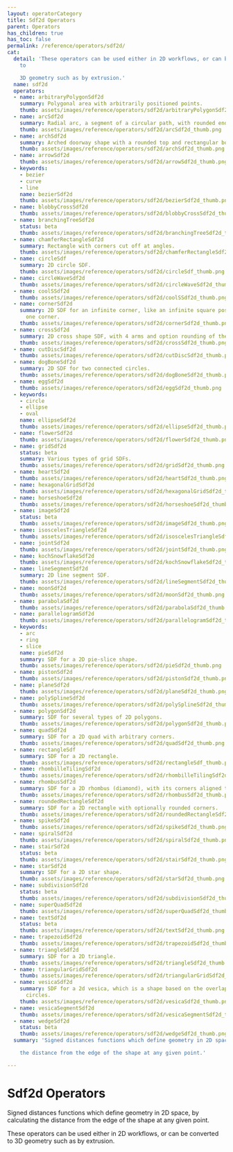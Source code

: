 ```yaml
---
layout: operatorCategory
title: Sdf2d Operators
parent: Operators
has_children: true
has_toc: false
permalink: /reference/operators/sdf2d/
cat:
  detail: 'These operators can be used either in 2D workflows, or can be converted
    to

    3D geometry such as by extrusion.'
  name: sdf2d
  operators:
  - name: arbitraryPolygonSdf2d
    summary: Polygonal area with arbitrarily positioned points.
    thumb: assets/images/reference/operators/sdf2d/arbitraryPolygonSdf2d_thumb.png
  - name: arcSdf2d
    summary: Radial arc, a segment of a circular path, with rounded ends.
    thumb: assets/images/reference/operators/sdf2d/arcSdf2d_thumb.png
  - name: archSdf2d
    summary: Arched doorway shape with a rounded top and rectangular bottom.
    thumb: assets/images/reference/operators/sdf2d/archSdf2d_thumb.png
  - name: arrowSdf2d
    thumb: assets/images/reference/operators/sdf2d/arrowSdf2d_thumb.png
  - keywords:
    - bezier
    - curve
    - line
    name: bezierSdf2d
    thumb: assets/images/reference/operators/sdf2d/bezierSdf2d_thumb.png
  - name: blobbyCrossSdf2d
    thumb: assets/images/reference/operators/sdf2d/blobbyCrossSdf2d_thumb.png
  - name: branchingTreeSdf2d
    status: beta
    thumb: assets/images/reference/operators/sdf2d/branchingTreeSdf2d_thumb.png
  - name: chamferRectangleSdf2d
    summary: Rectangle with corners cut off at angles.
    thumb: assets/images/reference/operators/sdf2d/chamferRectangleSdf2d_thumb.png
  - name: circleSdf
    summary: 2D circle SDF.
    thumb: assets/images/reference/operators/sdf2d/circleSdf_thumb.png
  - name: circleWaveSdf2d
    thumb: assets/images/reference/operators/sdf2d/circleWaveSdf2d_thumb.png
  - name: coolSSdf2d
    thumb: assets/images/reference/operators/sdf2d/coolSSdf2d_thumb.png
  - name: cornerSdf2d
    summary: 2D SDF for an infinite corner, like an infinite square positioned by
      one corner.
    thumb: assets/images/reference/operators/sdf2d/cornerSdf2d_thumb.png
  - name: crossSdf2d
    summary: 2D cross shape SDF, with 4 arms and option rounding of the intersections.
    thumb: assets/images/reference/operators/sdf2d/crossSdf2d_thumb.png
  - name: cutDiscSdf2d
    thumb: assets/images/reference/operators/sdf2d/cutDiscSdf2d_thumb.png
  - name: dogBoneSdf2d
    summary: 2D SDF for two connected circles.
    thumb: assets/images/reference/operators/sdf2d/dogBoneSdf2d_thumb.png
  - name: eggSdf2d
    thumb: assets/images/reference/operators/sdf2d/eggSdf2d_thumb.png
  - keywords:
    - circle
    - ellipse
    - oval
    name: ellipseSdf2d
    thumb: assets/images/reference/operators/sdf2d/ellipseSdf2d_thumb.png
  - name: flowerSdf2d
    thumb: assets/images/reference/operators/sdf2d/flowerSdf2d_thumb.png
  - name: gridSdf2d
    status: beta
    summary: Various types of grid SDFs.
    thumb: assets/images/reference/operators/sdf2d/gridSdf2d_thumb.png
  - name: heartSdf2d
    thumb: assets/images/reference/operators/sdf2d/heartSdf2d_thumb.png
  - name: hexagonalGridSdf2d
    thumb: assets/images/reference/operators/sdf2d/hexagonalGridSdf2d_thumb.png
  - name: horseshoeSdf2d
    thumb: assets/images/reference/operators/sdf2d/horseshoeSdf2d_thumb.png
  - name: imageSdf2d
    status: beta
    thumb: assets/images/reference/operators/sdf2d/imageSdf2d_thumb.png
  - name: isoscelesTriangleSdf2d
    thumb: assets/images/reference/operators/sdf2d/isoscelesTriangleSdf2d_thumb.png
  - name: jointSdf2d
    thumb: assets/images/reference/operators/sdf2d/jointSdf2d_thumb.png
  - name: kochSnowflakeSdf2d
    thumb: assets/images/reference/operators/sdf2d/kochSnowflakeSdf2d_thumb.png
  - name: lineSegmentSdf2d
    summary: 2D line segment SDF.
    thumb: assets/images/reference/operators/sdf2d/lineSegmentSdf2d_thumb.png
  - name: moonSdf2d
    thumb: assets/images/reference/operators/sdf2d/moonSdf2d_thumb.png
  - name: parabolaSdf2d
    thumb: assets/images/reference/operators/sdf2d/parabolaSdf2d_thumb.png
  - name: parallelogramSdf2d
    thumb: assets/images/reference/operators/sdf2d/parallelogramSdf2d_thumb.png
  - keywords:
    - arc
    - ring
    - slice
    name: pieSdf2d
    summary: SDF for a 2D pie-slice shape.
    thumb: assets/images/reference/operators/sdf2d/pieSdf2d_thumb.png
  - name: pistonSdf2d
    thumb: assets/images/reference/operators/sdf2d/pistonSdf2d_thumb.png
  - name: planeSdf2d
    thumb: assets/images/reference/operators/sdf2d/planeSdf2d_thumb.png
  - name: polySplineSdf2d
    thumb: assets/images/reference/operators/sdf2d/polySplineSdf2d_thumb.png
  - name: polygonSdf2d
    summary: SDF for several types of 2D polygons.
    thumb: assets/images/reference/operators/sdf2d/polygonSdf2d_thumb.png
  - name: quadSdf2d
    summary: SDF for a 2D quad with arbitrary corners.
    thumb: assets/images/reference/operators/sdf2d/quadSdf2d_thumb.png
  - name: rectangleSdf
    summary: SDF for a 2D rectangle.
    thumb: assets/images/reference/operators/sdf2d/rectangleSdf_thumb.png
  - name: rhombilleTilingSdf2d
    thumb: assets/images/reference/operators/sdf2d/rhombilleTilingSdf2d_thumb.png
  - name: rhombusSdf2d
    summary: SDF for a 2D rhombus (diamond), with its corners aligned to the axes.
    thumb: assets/images/reference/operators/sdf2d/rhombusSdf2d_thumb.png
  - name: roundedRectangleSdf2d
    summary: SDF for a 2D rectangle with optionally rounded corners.
    thumb: assets/images/reference/operators/sdf2d/roundedRectangleSdf2d_thumb.png
  - name: spikeSdf2d
    thumb: assets/images/reference/operators/sdf2d/spikeSdf2d_thumb.png
  - name: spiralSdf2d
    thumb: assets/images/reference/operators/sdf2d/spiralSdf2d_thumb.png
  - name: stairSdf2d
    status: beta
    thumb: assets/images/reference/operators/sdf2d/stairSdf2d_thumb.png
  - name: starSdf2d
    summary: SDF for a 2D star shape.
    thumb: assets/images/reference/operators/sdf2d/starSdf2d_thumb.png
  - name: subdivisionSdf2d
    status: beta
    thumb: assets/images/reference/operators/sdf2d/subdivisionSdf2d_thumb.png
  - name: superQuadSdf2d
    thumb: assets/images/reference/operators/sdf2d/superQuadSdf2d_thumb.png
  - name: textSdf2d
    status: beta
    thumb: assets/images/reference/operators/sdf2d/textSdf2d_thumb.png
  - name: trapezoidSdf2d
    thumb: assets/images/reference/operators/sdf2d/trapezoidSdf2d_thumb.png
  - name: triangleSdf2d
    summary: SDF for a 2D triangle.
    thumb: assets/images/reference/operators/sdf2d/triangleSdf2d_thumb.png
  - name: triangularGridSdf2d
    thumb: assets/images/reference/operators/sdf2d/triangularGridSdf2d_thumb.png
  - name: vesicaSdf2d
    summary: SDF for a 2d vesica, which is a shape based on the overlap between two
      circles.
    thumb: assets/images/reference/operators/sdf2d/vesicaSdf2d_thumb.png
  - name: vesicaSegmentSdf2d
    thumb: assets/images/reference/operators/sdf2d/vesicaSegmentSdf2d_thumb.png
  - name: wedgeSdf2d
    status: beta
    thumb: assets/images/reference/operators/sdf2d/wedgeSdf2d_thumb.png
  summary: 'Signed distances functions which define geometry in 2D space, by calculating

    the distance from the edge of the shape at any given point.'

---
```


# Sdf2d Operators

Signed distances functions which define geometry in 2D space, by calculating
the distance from the edge of the shape at any given point.

These operators can be used either in 2D workflows, or can be converted to
3D geometry such as by extrusion.
